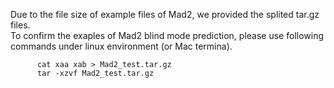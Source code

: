 Due to the file size of example files of Mad2, we provided the splited tar.gz files.<br>
To confirm the exaples of Mad2 blind mode prediction, please use following commands under linux environment (or Mac termina).
```
      cat xaa xab > Mad2_test.tar.gz
      tar -xzvf Mad2_test.tar.gz
```
